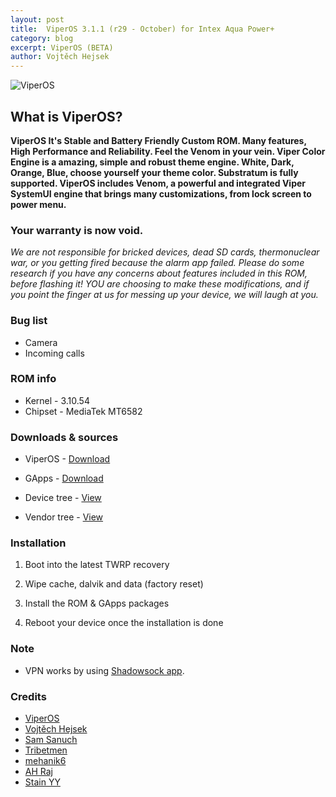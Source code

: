 ```yaml
---
layout: post
title:  ViperOS 3.1.1 (r29 - October) for Intex Aqua Power+
category: blog
excerpt: ViperOS (BETA)
author: Vojtěch Hejsek
---
```


![ViperOS](http://liquidporting.github.io/images/viperos_logo.png)

## What is ViperOS?
**ViperOS It's Stable and Battery Friendly Custom ROM. Many features, High Performance and Reliability. Feel the Venom in your vein.
Viper Color Engine is a amazing, simple and robust theme engine. White, Dark, Orange, Blue, choose yourself your theme color. Substratum is fully supported.
ViperOS includes Venom, a powerful and integrated Viper SystemUI engine that brings many customizations, from lock screen to power menu.**

### Your warranty is now void.
_We are not responsible for bricked devices, dead SD cards, thermonuclear war, or you getting fired because the alarm app failed.
Please do some research if you have any concerns about features included in this ROM, before flashing it!
YOU are choosing to make these modifications, and if you point the finger at us for messing up your device, we will laugh at you._

### Bug list
* Camera
* Incoming calls

### ROM info
* Kernel - 3.10.54
* Chipset - MediaTek MT6582

### Downloads & sources
* ViperOS - [Download](https://drive.google.com/uc?id=1yyouLKBMx4l3PiYnwJkFZ3b3miHHm5wK&export=download)
* GApps - [Download](http://opengapps.org/?download=true&arch=arm&api=7.1&variant=nano)

* Device tree - [View](https://github.com/StainYY/android_device_Intex_Aqua_Power_Plus)
* Vendor tree - [View](https://github.com/StainYY/android_vendor_Intex_Aqua_Power_Plus)

### Installation
1) Boot into the latest TWRP recovery

2) Wipe cache, dalvik and data (factory reset)

3) Install the ROM & GApps packages

4) Reboot your device once the installation is done

### Note
* VPN works by using [Shadowsock app](https://goo.gl/M2zrXN).

### Credits
* [ViperOS](http://viper-os.com/)
* [Vojtěch Hejsek](https://github.com/hejsekvojtech)
* [Sam Sanuch](https://github.com/SamSanuch)
* [Tribetmen](https://github.com/tribetmen)
* [mehanik6](https://github.com/mehanik6)
* [AH Raj](https://github.com/a7raj)
* [Stain YY](https://github.com/StainYY)
